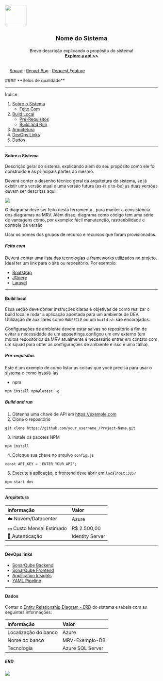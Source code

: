 <div style="align:center" >
  <img height="70" src="https://uploads-ssl.webflow.com/5d0a9843727236542bc670a9/5e42efe340f4174501d1eaf7_LogoGentrop%404x.png" />
</div>
<div style="text-align: center">
	<h3 style="font-size:20px; "><b>Nome do Sistema</b></h3>
  <p style="margin:0px; padding: 0px;">Breve descrição explicando o propósito do sistema!</p>
  <a href=""><b>Explore a api >></b></a>
</div>
<br>
<div style="margin:15px">
  <a href="">Squad</a> ·
  <a href="">Report Bug</a> ·
  <a href="">Request Feature</a>
</div>
#### **Selos de qualidade**

****
Indíce

1. [Sobre o Sistema](#sobre_o_sistema "Sobre o Sistema")
	- [Feito Com](#feito_com "Feito Com")
2. [Build Local](#build_local "Build Local")
	- [Pré-Requisitos](#pre_requisitos "Pré-Requisitos")
	- [Build and Run](#build_and_run "Build and Run")
3. [Arquitetura](#arquitetura "Arquitetura")
4. [DevOps Links](#devops_links "DevOps Links")
5. [Dados](#dados "Dados")

****

#### <a name="sobre_o_sistema"><b>Sobre o Sistema</b></a>
Descrição geral do sistema, explicando além do seu propósito como ele foi construído e as principais partes do mesmo.

Deverá conter o desenho técnico geral da arquitetura do sistema, se já existir uma versão atual e uma versão futura (as-is e to-be) as duas versões devem ser descritas aqui.

<img src="https://dev.azure.com/mrvengenharia/5b21f6b8-9cd8-4214-8ad3-570126e43cf8/_apis/git/repositories/faee5458-0a56-4b5f-94c7-62e27608ce51/Items?path=%2F.attachments%2Fcontrato_digital-6fd54cd4-a09f-4066-bd1b-da9d51bc48c0.png&download=false&resolveLfs=true&%24format=octetStream&api-version=5.0-preview.1&sanitize=true&versionDescriptor.version=wikiMaster" />

O diagrama deve ser feito nesta ferramenta , para manter a consistência dos diagramas na MRV. Além disso, diagrama como código tem uma série de vantagens como, por exemplo: fácil manutenção, rastreabilidade e controle de versão

Usar os nomes dos grupos de recurso e recursos que foram provisionados.

##### <a name="feito_com"><b>Feito com</b></a>
Deverá contar uma lista das tecnologias e frameworks utilizados no projeto. Ideal ter um link para o site ou repositório. Por exemplo:

- [Bootstrap](http://bootstrap.com "Bootstrap")
- [JQuery](http://jquery.com "JQuery")
- [Laravel](http://lavarel.com "Laravel")

****
#### <a name="build_local"><b>Build local</b></a>
Essa seção deve conter instruções claras e objetivas de como realizar o build local e rodar a aplicação apontada para um ambiente de DEV. Utilização de auxiliares como `MAKEFILE` ou um `build.sh` são encorajados.

Configurações de ambiente devem estar salvas no repositório a fim de evitar a necessidade de um appsettings.configou um env externo (em muitos repositórios da MRV atualmente é necessário entrar em contato com um squad para obter as configurações de ambiente e isso é uma falha).

##### <a name="pre_requisitos"><b>Pré-requisitos</b></a>
Este é um exemplo de como listar as coisas que você precisa para usar o sistema e como instalá-las

- npm
```shell
npm install npm@latest -g
```

##### <a name="build_and_run"><b>Build and run</b></a>
1.  Obtenha uma chave de API em https://example.com
2. Clone o repositório
```shell
git clone https://github.com/your_username_/Project-Name.git
```
3. Instale os pacotes NPM
```shell
npm install
```
4. Coloque sua chave no arquivo `config.js`
```shell
const API_KEY = 'ENTER YOUR API';
```
5. Execute a aplicação, o frontend deve abrir em `localhost:3057`
```shell
npm start dev
```

****
#### <a name="arquitetura"><b>Arquitetura</b></a>
| Informação  |  Valor  |
| :------------ | :------------ |
| ☁️ Nuvem/Datacenter  | Azure |
| 💵 Custo Mensal Estimado  |  R$ 2.500,00  |
| 🔑 Autenticação  |  Identity Server  |

****
#### <a name="devops_links"><b>DevOps links</b></a>
- [SonarQube Backend](http://sonaqube.com "SonarQube Backend")
- [SonarQube Frontend](http://sonarqube.com.br "SonarQube Frontend")
- [Application Insights](http://application.com "Application Insights")
- [YAML Pipeline](http://yamlpipeline.com "YAML Pipeline")

****
#### <a name="dados"><b>Dados</b></a>
Conter o [Entity Relationship Diagram - ERD](http://erd.com "Entity Relationship Diagram - ERD")  do sistema e tabela com as seguintes informações:

| Informação  |  Valor  |
| :------------ | :------------ |
| Localização do banco  | Azure |
| Nome do banco  |  MRV-Exemplo-DB  |
| Tecnologia |  Azure SQL Server  |

##### ERD
<img src="https://i.stack.imgur.com/Exar9.png" />

[SoS]: #
